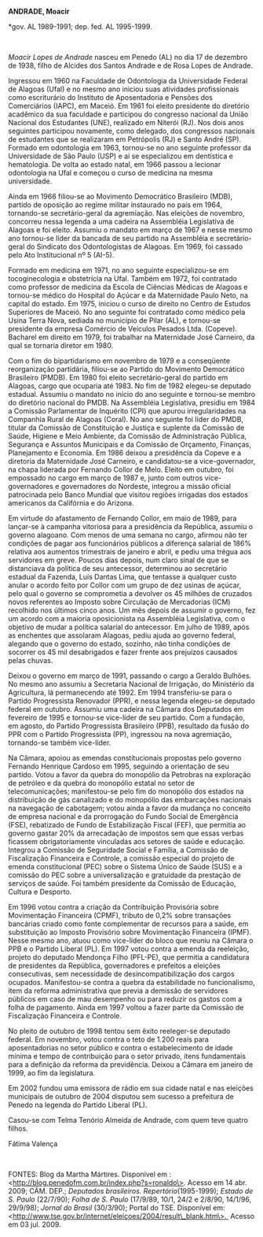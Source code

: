 **ANDRADE, Moacir**

\*gov. AL 1989-1991; dep. fed. AL 1995-1999.

 

*Moacir Lopes de Andrade* nasceu em Penedo (AL) no dia 17 de dezembro de
1938, filho de Alcides dos Santos Andrade e de Rosa Lopes de Andrade.

Ingressou em 1960 na Faculdade de Odontologia da Universidade Federal de
Alagoas (Ufal) e no mesmo ano iniciou suas atividades profissionais como
escriturário do Instituto de Aposentadoria e Pensões dos Comerciários
(IAPC), em Maceió. Em 1961 foi eleito presidente do diretório acadêmico
da sua faculdade e participou do congresso nacional da União Nacional
dos Estudantes (UNE), realizado em Niterói (RJ). Nos dois anos seguintes
participou novamente, como delegado, dos congressos nacionais de
estudantes que se realizaram em Petrópolis (RJ) e Santo André (SP).
Formado em odontologia em 1963, tornou-se no ano seguinte professor da
Universidade de São Paulo (USP) e aí se especializou em dentística e
hematologia. De volta ao estado natal, em 1966 passou a lecionar
odontologia na Ufal e começou o curso de medicina na mesma universidade.

Ainda em 1966 filiou-se ao Movimento Democrático Brasileiro (MDB),
partido de oposição ao regime militar instaurado no país em 1964,
tornando-se secretário-geral da agremiação. Nas eleições de novembro,
concorreu nessa legenda a uma cadeira na Assembléia Legislativa de
Alagoas e foi eleito. Assumiu o mandato em março de 1967 e nesse mesmo
ano tornou-se líder da bancada de seu partido na Assembléia e
secretário-geral do Sindicato dos Odontologistas de Alagoas. Em 1969,
foi cassado pelo Ato Institucional nº 5 (AI-5).

Formado em medicina em 1971, no ano seguinte especializou-se em
tocoginecologia e obstetrícia na Ufal. Também em 1972, foi contratado
como professor de medicina da Escola de Ciências Médicas de Alagoas e
tornou-se médico do Hospital do Açúcar e da Maternidade Paulo Neto, na
capital do estado. Em 1975, iniciou o curso de direito no Centro de
Estudos Superiores de Maceió. No ano seguinte foi contratado como médico
pela Usina Terra Nova, sediada no município de Pilar (AL), e tornou-se
presidente da empresa Comércio de Veículos Pesados Ltda. (Copeve).
Bacharel em direito em 1979, foi trabalhar na Maternidade José Carneiro,
da qual se tornaria diretor em 1980.

Com o fim do bipartidarismo em novembro de 1979 e a conseqüente
reorganização partidária, filiou-se ao Partido do Movimento Democrático
Brasileiro (PMDB). Em 1980 foi eleito secretário-geral do partido em
Alagoas, cargo que ocuparia até 1983. No fim de 1982 elegeu-se deputado
estadual. Assumiu o mandato no início do ano seguinte e tornou-se membro
do diretório nacional do PMDB. Na Assembléia Legislativa, presidiu em
1984 a Comissão Parlamentar de Inquérito (CPI) que apurou
irregularidades na Companhia Rural de Alagoas (Coral). No ano seguinte
foi líder do PMDB, titular da Comissão de Constituição e Justiça e
suplente da Comissão de Saúde, Higiene e Meio Ambiente, da Comissão de
Administração Pública, Segurança e Assuntos Municipais e da Comissão de
Orçamento, Finanças, Planejamento e Economia. Em 1986 deixou a
presidência da Copeve e a diretoria da Maternidade José Carneiro, e
candidatou-se a vice-governador, na chapa liderada por Fernando Collor
de Melo. Eleito em outubro, foi empossado no cargo em março de 1987 e,
junto com outros vice-governadores e governadores do Nordeste, integrou
a missão oficial patrocinada pelo Banco Mundial que visitou regiões
irrigadas dos estados americanos da Califórnia e do Arizona.

Em virtude do afastamento de Fernando Collor, em maio de 1989, para
lançar-se à campanha vitoriosa para a presidência da República, assumiu
o governo alagoano. Com menos de uma semana no cargo, afirmou não ter
condições de pagar aos funcionários públicos a diferença salarial de
186% relativa aos aumentos trimestrais de janeiro e abril, e pediu uma
trégua aos servidores em greve. Poucos dias depois, num claro sinal de
que se distanciava da política de seu antecessor, determinou ao
secretário estadual da Fazenda, Luís Dantas Lima, que tentasse a
qualquer custo anular o acordo feito por Collor com um grupo de dez
usinas de açúcar, pelo qual o governo se comprometia a devolver os 45
milhões de cruzados novos referentes ao Imposto sobre Circulação de
Mercadorias (ICM) recolhido nos últimos cinco anos. Um mês depois de
assumir o governo, fez um acordo com a maioria oposicionista na
Assembléia Legislativa, com o objetivo de mudar a política salarial do
antecessor. Em julho de 1989, após as enchentes que assolaram Alagoas,
pediu ajuda ao governo federal, alegando que o governo do estado,
sozinho, não tinha condições de socorrer os 45 mil desabrigados e fazer
frente aos prejuízos causados pelas chuvas.

Deixou o governo em março de 1991, passando o cargo a Geraldo Bulhões.
No mesmo ano assumiu a Secretaria Nacional de Irrigação, do Ministério
da Agricultura, lá permanecendo até 1992. Em 1994 transferiu-se para o
Partido Progressista Renovador (PPR), e nessa legenda elegeu-se deputado
federal em outubro. Assumiu uma cadeira na Câmara dos Deputados em
fevereiro de 1995 e tornou-se vice-líder de seu partido. Com a fundação,
em agosto, do Partido Progressista Brasileiro (PPB), resultado da fusão
do PPR com o Partido Progressista (PP), ingressou na nova agremiação,
tornando-se também vice-líder.

Na Câmara, apoiou as emendas constitucionais propostas pelo governo
Fernando Henrique Cardoso em 1995, seguindo a orientação de seu partido.
Votou a favor da quebra do monopólio da Petrobras na exploração de
petróleo e da quebra do monopólio estatal no setor de telecomunicações;
manifestou-se pelo fim do monopólio dos estados na distribuição de gás
canalizado e do monopólio das embarcações nacionais na navegação de
cabotagem; votou ainda a favor da mudança no conceito de empresa
nacional e da prorrogação do Fundo Social de Emergência (FSE),
rebatizado de Fundo de Estabilização Fiscal (FEF), que permitia ao
governo gastar 20% da arrecadação de impostos sem que essas verbas
ficassem obrigatoriamente vinculadas aos setores de saúde e educação.
Integrou a Comissão de Seguridade Social e Família, a Comissão de
Fiscalização Financeira e Controle, a comissão especial do projeto de
emenda constitucional (PEC) sobre o Sistema Único de Saúde (SUS) e a
comissão do PEC sobre a universalização e gratuidade da prestação de
serviços de saúde. Foi também presidente da Comissão de Educação,
Cultura e Desporto.

Em 1996 votou contra a criação da Contribuição Provisória sobre
Movimentação Financeira (CPMF), tributo de 0,2% sobre transações
bancárias criado como fonte complementar de recursos para a saúde, em
substituição ao Imposto Provisório sobre Movimentação Financeira (IPMF).
Nesse mesmo ano, atuou como vice-líder do bloco que reuniu na Câmara o
PPB e o Partido Liberal (PL). Em 1997 votou contra a emenda da
reeleição, projeto do deputado Mendonça Filho (PFL-PE), que permitia a
candidatura de presidentes da República, governadores e prefeitos a
eleições consecutivas, sem necessidade de desincompatibilização dos
cargos ocupados. Manifestou-se contra a quebra da estabilidade no
funcionalismo, item da reforma administrativa que previa a demissão de
servidores públicos em caso de mau desempenho ou para reduzir os gastos
com a folha de pagamento. Ainda em 1997 voltou a fazer parte da Comissão
de Fiscalização Financeira e Controle.

No pleito de outubro de 1998 tentou sem êxito reeleger-se deputado
federal. Em novembro, votou contra o teto de 1.200 reais para
aposentadorias no setor público e contra o estabelecimento de idade
mínima e tempo de contribuição para o setor privado, itens fundamentais
para a definição da reforma da previdência. Deixou a Câmara em janeiro
de 1999, ao fim da legislatura.

Em 2002 fundou uma emissora de rádio em sua cidade natal e nas eleições
municipais de outubro de 2004 disputou sem sucesso a prefeitura de
Penedo na legenda do Partido Liberal (PL).

Casou-se com Telma Tenório Almeida de Andrade, com quem teve quatro
filhos.

Fátima Valença

 

FONTES: Blog da Martha Mártires. Disponível em :
\<http://blog.penedofm.com.br/index.php?s=ronaldo\>. Acesso em 14 abr.
2009; CÂM. DEP.; *Deputados brasileiros. Repertório*(1995-1999); *Estado
de S. Paulo* (22/7/90); *Folha de S. Paulo* (17/9/89, 10/1, 24/2 e
2/8/90, 14/1/96, 29/9/98); *Jornal do Brasil* (30/3/90); Portal do TSE.
Disponível em:
\<http://www.tse.gov.br/internet/eleiçoes/2004/result\_blank.htm\>. 
Acesso em 03 jul. 2009.  

